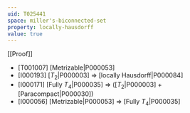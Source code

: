 ```yaml
---
uid: T025441
space: miller's-biconnected-set
property: locally-hausdorff
value: true
---
```

[[Proof]]

* [T001007] [Metrizable|P000053]
* [I000193] [$T_2$|P000003] => [locally Hausdorff|P000084]
* [I000171] [Fully $T_4$|P000035] => ([$T_2$|P000003] + [Paracompact|P000030])
* [I000056] [Metrizable|P000053] => [Fully $T_4$|P000035]

